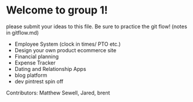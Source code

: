 <h1>Welcome to group 1!</h1>

please submit your ideas to this file. Be sure to practice the git flow! (notes in gitflow.md)

- Employee System (clock in times/ PTO etc.) 
- Design your own product ecommerce site 
- Financial planning 
- Expense Tracker
- Dating and Relationship Apps 
- blog platform 
- dev pintrest spin off 



Contributors: Matthew Sewell, Jared, brent
